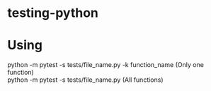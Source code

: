 # testing-python

# Using
python -m pytest -s tests/file_name.py -k function_name  (Only one function) <br />
python -m pytest -s tests/file_name.py (All functions)
